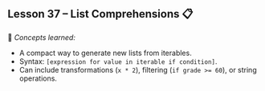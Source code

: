 ## Lesson 37 – List Comprehensions 📋
📌 *Concepts learned:*  
- A compact way to generate new lists from iterables.  
- Syntax: `[expression for value in iterable if condition]`.  
- Can include transformations (`x * 2`), filtering (`if grade >= 60`), or string operations.  
